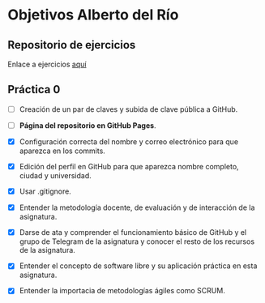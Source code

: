 # Objetivos Alberto del Río

## Repositorio de ejercicios
Enlace a ejercicios [aquí](https://github.com/berbus/ejerciciosIV/)

## Práctica 0
- [ ] Creación de un par de claves y subida de clave pública a GitHub.
- [ ] **Página del repositorio en GitHub Pages**.
- [X] Configuración correcta del nombre y correo electrónico para que aparezca en los commits.
- [X] Edición del perfil en GitHub para que aparezca nombre completo, ciudad y universidad. 
- [X] Usar .gitignore.
- [X] Entender la metodología docente, de evaluación y de interacción de la asignatura.
- [X] Darse de ata y comprender el funcionamiento básico de GitHub y el grupo de Telegram de la asignatura y conocer el resto de los recursos de la asignatura.
- [X] Entender el concepto de software libre y su aplicación práctica en esta asignatura.
- [X] Entender la importacia de metodologías ágiles como SCRUM.



